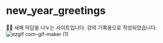 # new_year_greetings
✍🏻 새해 덕담을 나누는 사이트입니다. 강의 기록용으로 작성되었습니다.
![ezgif com-gif-maker (1)](https://user-images.githubusercontent.com/72453080/152644186-c724df77-0014-4bfb-8787-363a3b2cec4c.gif)
